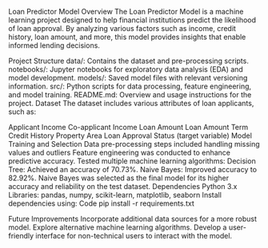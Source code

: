 Loan Predictor Model
Overview
The Loan Predictor Model is a machine learning project designed to help financial institutions predict the likelihood of loan approval. By analyzing various factors such as income, credit history, loan amount, and more, this model provides insights that enable informed lending decisions.

Project Structure
data/: Contains the dataset and pre-processing scripts.
notebooks/: Jupyter notebooks for exploratory data analysis (EDA) and model development.
models/: Saved model files with relevant versioning information.
src/: Python scripts for data processing, feature engineering, and model training.
README.md: Overview and usage instructions for the project.
Dataset
The dataset includes various attributes of loan applicants, such as:

Applicant Income
Co-applicant Income
Loan Amount
Loan Amount Term
Credit History
Property Area
Loan Approval Status (target variable)
Model Training and Selection
Data pre-processing steps included handling missing values and outliers
Feature engineering was conducted to enhance predictive accuracy.
Tested multiple machine learning algorithms:
Decision Tree: Achieved an accuracy of 70.73%.
Naive Bayes: Improved accuracy to 82.92%.
Naive Bayes was selected as the final model for its higher accuracy and reliability on the test dataset.
Dependencies
Python 3.x
Libraries: pandas, numpy, scikit-learn, matplotlib, seaborn
Install dependencies using:
Code
pip install -r requirements.txt

Future Improvements
Incorporate additional data sources for a more robust model.
Explore alternative machine learning algorithms.
Develop a user-friendly interface for non-technical users to interact with the model.
